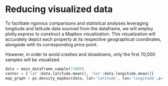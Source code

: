 # Reducing visualized data

To facilitate rigorous comparisons and statistical analyses leveraging longitude and latitude data sourced from the dataframe, we will employ plotly.express to construct a Mapbox visualization. This visualization will accurately depict each property at its respective geographical coordinates, alongside with its corresponding price point.

However, in order to avoid crashes and slowdowns, only the first 70,000 samples will be visualized.

```python
data = main_dataframe.sample(71000)
center = {'lat':data.latitude.mean(), 'lon':data.longitude.mean()}
map_graph = px.density_mapbox(data, lat='latitude', lon='longitude',z='price', radius=2.5, center=center, zoom=10, mapbox_style='open-street-map')
```
